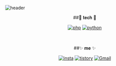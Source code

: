 <!--
**Ohminjung0804/Ohminjung0804** is a ✨ _special_ ✨ repository because its `README.md` (this file) appears on your GitHub profile.

Here are some ideas to get you started:


❓ Who I am ❓
- 🔭 I’m currently working on ...
- 🌱 I’m currently learning ...
- 👯 I’m looking to collaborate on ...
- 🤔 I’m looking for help with ...
- 💬 Ask me about ...
- 📫 How to reach me: ...
- 😄 Pronouns: ...
- ⚡ Fun fact: ...
-->
![header](https://capsule-render.vercel.app/api?type=waving&color=auto&height=300&section=header&text=MINJUNG&fontSize=90)
<div align=center>
  
##🤍 𝐭𝐞𝐜𝐡 🤍
 
[![php](https://img.shields.io/badge/php-777BB4?style=flat-square&logo=PHP&logoColor=white)](github.com/Joowon0220/TODO-List)
[![python](https://img.shields.io/badge/python-blue?style=flat-square&logo=Python&logoColor=white)](https://github.com/Ohminjung0804/Python_Project)
<br><br><br>

##✨ 𝐦𝐞 ✨

[![insta](https://img.shields.io/badge/instagram-E4405F?style=flat-square&logo=Instagram&logoColor=white)](https://www.instagram.com/iam._.mingjung/)
[![tistory](https://img.shields.io/badge/blog-F7901E?style=flat-square&logo=Buefy&logoColor=white)](https://iambestdeveloper.tistory.com/)
[![Gmail](https://img.shields.io/badge/mail-EA4335?style=flat-square&logo=Gmail&logoColor=white)](w2009@e-mirim.hs.kr)
</div>
